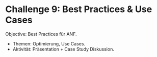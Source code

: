 # Challenge 9: Best Practices & Use Cases

Objective: Best Practices für ANF.
- Themen: Optimierung, Use Cases.
- Aktivität: Präsentation + Case Study Diskussion.
